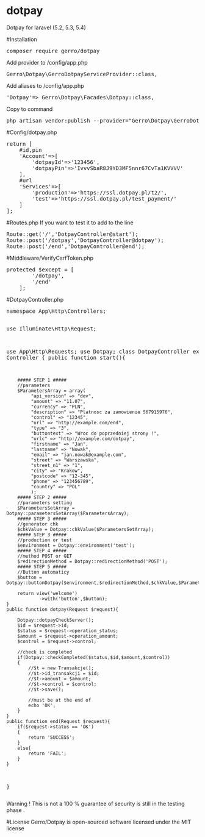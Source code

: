 # dotpay

Dotpay for laravel (5.2, 5.3, 5.4)

#Installation
<div class="highlight highlight-source-shell"><pre>composer require gerro/dotpay</pre></div>

Add provider to /config/app.php
<div class="highlight highlight-source-shell"><pre>Gerro\Dotpay\GerroDotpayServiceProvider::class,</pre></div>

Add aliases to /config/app.php
<div class="highlight highlight-source-shell"><pre>'Dotpay'=> Gerro\Dotpay\Facades\Dotpay::class,</pre></div>

Copy to command
<div class="highlight highlight-source-shell"><pre>php artisan vendor:publish --provider="Gerro\Dotpay\GerroDotpayServiceProvider"</pre></div>

#Config/dotpay.php
<div class="highlight highlight-source-shell">
<pre>
return [
	#id,pin
	'Account'=>[
		'dotpayId'=>'123456',
		'dotpayPin'=>'IvvvSbaR8J9YD3MF5nnr67CvTa1KVVVV'
	],
	#url
	'Services'=>[
		'production'=>'https://ssl.dotpay.pl/t2/',
		'test'=>'https://ssl.dotpay.pl/test_payment/'
	]
];
</pre>
</div>

#Routes.php
If you want to test it to add to the line
<div class="highlight highlight-source-shell">
<pre>Route::get('/','DotpayController@start');
Route::post('/dotpay','DotpayController@dotpay');
Route::post('/end','DotpayController@end');</pre>
</div>

#Middleware/VerifyCsrfToken.php
<div class="highlight highlight-source-shell">
<pre>
protected $except = [
        '/dotpay',
        '/end'
    ];
</pre>
</div>

#DotpayController.php
<div class="highlight highlight-source-shell">
<pre>
namespace App\Http\Controllers;

use Illuminate\Http\Request;

use App\Http\Requests;
use Dotpay;
class DotpayController extends Controller
{
    public function start(){

        ##### STEP 1 #####
        //parameters
        $ParametersArray = array(
             "api_version" => "dev",
             "amount" => "11.07",
             "currency" => "PLN",
             "description" => "Platnosc za zamowienie 567915976",
             "control" => "12345",
             "url" => "http://example.com/end",
             "type" => "3",
             "buttontext" => "Wroc do poprzedniej strony !",
             "urlc" => "http://example.com/dotpay",
             "firstname" => "Jan",
             "lastname" => "Nowak",
             "email" => "jan.nowak@example.com",
             "street" => "Warszawska",
             "street_n1" => "1",
             "city" => "Krakow",
             "postcode" => "12-345",
             "phone" => "123456789",
             "country" => "POL"
             );
        ##### STEP 2 #####
        //parameters setting
        $ParametersSetArray = Dotpay::parametersSetArray($ParametersArray);
        ##### STEP 3 #####
        //generator chk
        $chkValue = Dotpay::chkValue($ParametersSetArray);
        ##### STEP 3 #####
        //production or test
        $environment = Dotpay::environment('test');
        ##### STEP 4 #####
        //method POST or GET
        $redirectionMethod = Dotpay::redirectionMethod('POST');
        ##### STEP 5 #####  
        //Button automaticy
        $button = Dotpay::buttonDotpay($environment,$redirectionMethod,$chkValue,$ParametersSetArray);

    	return view('welcome')
                ->with('button',$button);
    }
    public function dotpay(Request $request){
        
        Dotpay::dotpayCheckServer();
        $id = $request->id;
        $status = $request->operation_status;
        $amount = $request->operation_amount;
        $control = $request->control;

        //check is completed
        if(Dotpay::checkCompleted($status,$id,$amount,$control))
        {
            //$t = new Transakcje();
            //$t->id_transakcji = $id;
            //$t->amount = $amount;
            //$t->control = $control;
            //$t->save();
            
            //must be at the end of
            echo 'OK';
        }
    }
    public function end(Request $request){
    	if($request->status == 'OK')
    	{
    		return 'SUCCESS';
    	}
    	else{
    		return 'FAIL';
    	}
    }

}
</pre>
</div>

Warning ! This is not a 100 % guarantee of security is still in the testing phase .


#License
Gerro/Dotpay is open-sourced software licensed under the MIT license

